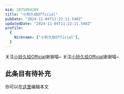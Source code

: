 ```yaml
---
mid: 1875094289
title: "小铃久绘Official"
pubDate: "2024-11-04T11:22:11.540Z"
updatedDate: "2024-11-04T11:22:11.540Z"
profile:
  {
    Nickname: ["小铃久绘Official"],
  }
---
```


关注[小铃久绘Official](https://space.bilibili.com/1875094289)谢谢喵~ 关注[小铃久绘Official](https://space.bilibili.com/1875094289)谢谢喵~

## 此条目有待补充
你可以在[这里](https://github.com/Yuhanawa/VTuber.ICU-Content/edit/master/v/小铃久绘Official/index.md)编辑本文
